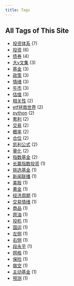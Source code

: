 ```yaml
---
title: Tags
---
```

## All Tags of This Site
* [投资体系](../tags/投资体系.md) (7)
* [投资](../tags/投资.md) (6)
* [债券](../tags/债券.md) (4)
* [大v文集](../tags/大v文集.md) (3)
* [基金](../tags/基金.md) (3)
* [政策](../tags/政策.md) (3)
* [情绪](../tags/情绪.md) (3)
* [牛市](../tags/牛市.md) (3)
* [估值](../tags/估值.md) (3)
* [相关性](../tags/相关性.md) (2)
* [etf拯救世界](../tags/etf拯救世界.md) (2)
* [python](../tags/python.md) (2)
* [套利](../tags/套利.md) (2)
* [交易](../tags/交易.md) (2)
* [概率](../tags/概率.md) (2)
* [仓位](../tags/仓位.md) (2)
* [凯利公式](../tags/凯利公式.md) (2)
* [量化](../tags/量化.md) (2)
* [指数基金](../tags/指数基金.md) (2)
* [长赢指数投资](../tags/长赢指数投资.md) (1)
* [挑选基金](../tags/挑选基金.md) (1)
* [新闻联播](../tags/新闻联播.md) (1)
* [美股](../tags/美股.md) (1)
* [黄金](../tags/黄金.md) (1)
* [经济周期](../tags/经济周期.md) (1)
* [交易情绪](../tags/交易情绪.md) (1)
* [商品](../tags/商品.md) (1)
* [原油](../tags/原油.md) (1)
* [投机](../tags/投机.md) (1)
* [国运](../tags/国运.md) (1)
* [左侧](../tags/左侧.md) (1)
* [右侧](../tags/右侧.md) (1)
* [段永平](../tags/段永平.md) (1)
* [网格](../tags/网格.md) (1)
* [保险](../tags/保险.md) (1)
* [做空](../tags/做空.md) (1)
* [主动基金](../tags/主动基金.md) (1)
* [预测](../tags/预测.md) (1)